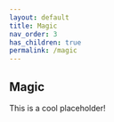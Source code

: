 ```yaml
---
layout: default
title: Magic
nav_order: 3
has_children: true
permalink: /magic
---
```


## Magic

This is a cool placeholder!